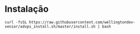 # Instalação

``` curl -fsSL https://raw.githubusercontent.com/wellingtondev-senior/advps_install.sh/master/install.sh | bash ```